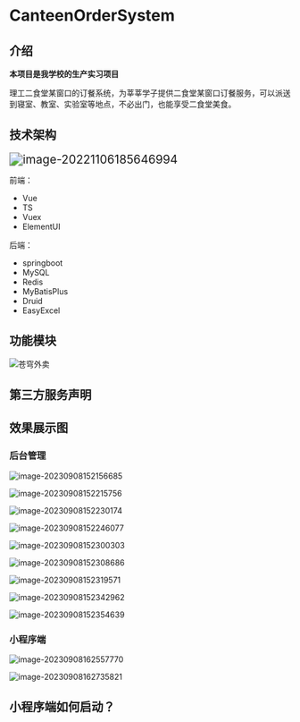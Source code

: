 # CanteenOrderSystem

## 介绍

**本项目是我学校的生产实习项目**

理工二食堂某窗口的订餐系统，为莘莘学子提供二食堂某窗口订餐服务，可以派送到寝室、教室、实验室等地点，不必出门，也能享受二食堂美食。



## 技术架构

<img src="https://kkbank.oss-cn-qingdao.aliyuncs.com/note-img/image-20221106185646994.png" alt="image-20221106185646994" style="zoom:150%;" />

前端：

- Vue
- TS
- Vuex
- ElementUI

后端：

- springboot
- MySQL
- Redis
- MyBatisPlus
- Druid
- EasyExcel



## 功能模块

![苍穹外卖](https://kkbank.oss-cn-qingdao.aliyuncs.com/note-img/%E8%8B%8D%E7%A9%B9%E5%A4%96%E5%8D%96.png)

## 第三方服务声明





## 效果展示图

### 后台管理

![image-20230908152156685](https://kkbank.oss-cn-qingdao.aliyuncs.com/note-img/image-20230908152156685.png)

![image-20230908152215756](https://kkbank.oss-cn-qingdao.aliyuncs.com/note-img/image-20230908152215756.png)

![image-20230908152230174](https://kkbank.oss-cn-qingdao.aliyuncs.com/note-img/image-20230908152230174.png)

![image-20230908152246077](https://kkbank.oss-cn-qingdao.aliyuncs.com/note-img/image-20230908152246077.png)

![image-20230908152300303](https://kkbank.oss-cn-qingdao.aliyuncs.com/note-img/image-20230908152300303.png)

![image-20230908152308686](https://kkbank.oss-cn-qingdao.aliyuncs.com/note-img/image-20230908152308686.png)

![image-20230908152319571](https://kkbank.oss-cn-qingdao.aliyuncs.com/note-img/image-20230908152319571.png)

![image-20230908152342962](https://kkbank.oss-cn-qingdao.aliyuncs.com/note-img/image-20230908152342962.png)

![image-20230908152354639](https://kkbank.oss-cn-qingdao.aliyuncs.com/note-img/image-20230908152354639.png)



### 小程序端

![image-20230908162557770](https://kkbank.oss-cn-qingdao.aliyuncs.com/note-img/image-20230908162557770.png)

![image-20230908162735821](https://kkbank.oss-cn-qingdao.aliyuncs.com/note-img/image-20230908162735821.png)







## 小程序端如何启动？

